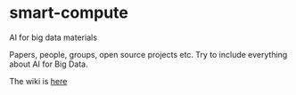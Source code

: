# smart-compute
AI for big data materials

Papers, people, groups, open source projects etc. Try to include everything about AI for Big Data.

The wiki is [here](https://github.com/chunhui-shi/smart-compute/wiki/AI-for-Data-System-2019.2)
